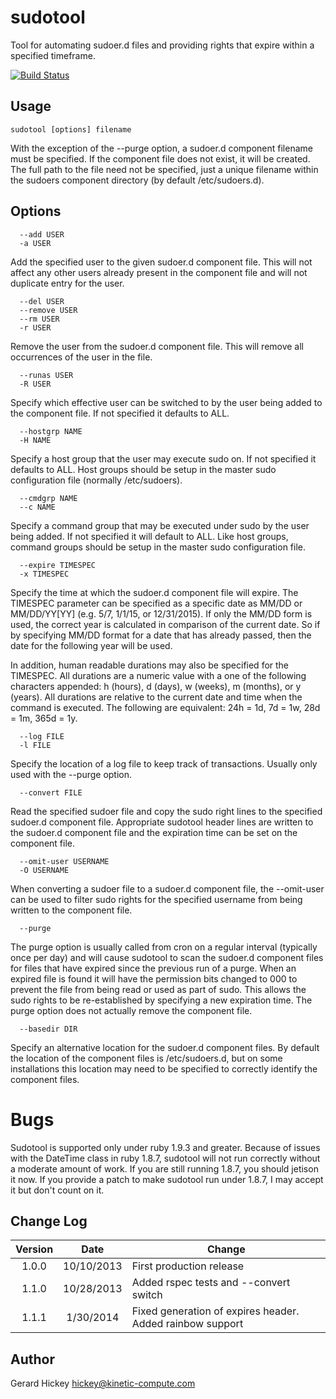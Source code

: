 sudotool
========

Tool for automating sudoer.d files and providing rights that expire within a specified timeframe.

[![Build Status](https://travis-ci.org/hickey/sudotool.svg?branch=master)](https://travis-ci.org/hickey/sudotool)

Usage
-----

    sudotool [options] filename

With the exception of the --purge option, a sudoer.d component filename must be specified. If the component file does not exist, it will be created. The full path to the file need not be specified, just a unique filename within the sudoers component directory (by default /etc/sudoers.d).
 

Options
-------

      --add USER
      -a USER

  Add the specified user to the given sudoer.d component file. This will not affect any other users already present in the component file and will not duplicate entry for the user. 
  
      --del USER
      --remove USER
      --rm USER
      -r USER

  Remove the user from the sudoer.d component file. This will remove all occurrences of the user in the file. 

      --runas USER
      -R USER

  Specify which effective user can be switched to by the user being added to the component file. If not specified it defaults to ALL. 

      --hostgrp NAME
      -H NAME

  Specify a host group that the user may execute sudo on. If not specified it defaults to ALL. Host groups should be setup in the master sudo configuration file (normally /etc/sudoers).

      --cmdgrp NAME
      --c NAME

  Specify a command group that may be executed under sudo by the user being added. If not specified it will default to ALL. Like host groups, command groups should be setup in the master sudo configuration file. 

      --expire TIMESPEC
      -x TIMESPEC

  Specify the time at which the sudoer.d component file will expire. The TIMESPEC parameter can be specified as a specific date as MM/DD or MM/DD/YY[YY] (e.g. 5/7, 1/1/15, or 12/31/2015). If only the MM/DD form is used, the correct year is calculated in comparison of the current date. So if by specifying MM/DD format for a date that has already passed, then the date for the following year will be used. 
  
  In addition, human readable durations may also be specified for the TIMESPEC. All durations are a numeric value with a one of the following characters appended: h (hours), d (days), w (weeks), m (months), or y (years). All durations are relative to the current date and time when the command is executed. The following are equivalent: 24h = 1d, 7d = 1w, 28d = 1m, 365d = 1y.

      --log FILE
      -l FILE

  Specify the location of a log file to keep track of transactions. Usually only used with the --purge option. 

      --convert FILE

  Read the specified sudoer file and copy the sudo right lines to the specified sudoer.d component file. Appropriate sudotool header lines are written to the sudoer.d component file and the expiration time can be set on the component file.

      --omit-user USERNAME
      -O USERNAME

  When converting a sudoer file to a sudoer.d component file, the --omit-user can be used to filter sudo rights for the specified username from being written to the component file. 

      --purge

  The purge option is usually called from cron on a regular interval (typically once per day) and will cause sudotool to scan the sudoer.d component files for files that have expired since the previous run of a purge. When an expired file is found it will have the permission bits changed to 000 to prevent the file from being read or used as part of sudo. This allows the sudo rights to be re-established by specifying a new expiration time. The purge option does not actually remove the component file.

      --basedir DIR

  Specify an alternative location for the sudoer.d component files. By default the location of the component files is /etc/sudoers.d, but on some installations this location may need to be specified to correctly identify the component files. 
  
Bugs
====

Sudotool is supported only under ruby 1.9.3 and greater. Because of issues with the DateTime class in ruby 1.8.7, sudotool will not run correctly without a moderate amount of work. If you are still running 1.8.7, you should jetison it now. If you provide a patch to make sudotool run under 1.8.7, I may accept it but don't count on it. 

Change Log
----------

| Version | Date       | Change                                           |
|:-------:|:----------:|--------------------------------------------------|
| 1.0.0   | 10/10/2013 | First production release                         |
| 1.1.0   | 10/28/2013 | Added rspec tests and --convert switch           |
| 1.1.1   | 1/30/2014  | Fixed generation of expires header. Added rainbow support |


Author
------

Gerard Hickey
hickey@kinetic-compute.com

